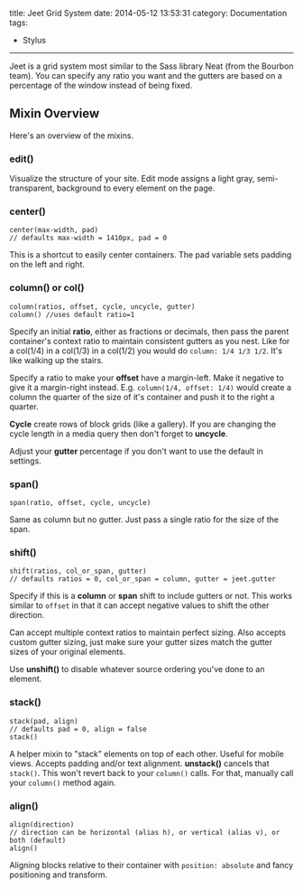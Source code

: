 title: Jeet Grid System
date: 2014-05-12 13:53:31
category: Documentation
tags: 
  - Stylus
---
Jeet is a grid system most similar to the Sass library Neat (from the Bourbon team). You can specify any ratio you want and the gutters are based on a percentage of the window instead of being fixed.
<!--more-->

## Mixin Overview
Here's an overview of the mixins.

### edit()
Visualize the structure of your site. Edit mode assigns a light gray, semi-transparent, background to every element on the page.

### center()

```
center(max-width, pad)
// defaults max-width = 1410px, pad = 0
```

This is a shortcut to easily center containers. The pad variable sets padding on the left and right.

### column() or col()

```
column(ratios, offset, cycle, uncycle, gutter)
column() //uses default ratio=1
```

Specify an initial **ratio**, either as fractions or decimals, then pass the parent container's context ratio to maintain consistent gutters as you nest. Like for a col(1/4) in a col(1/3) in a col(1/2) you would do `column: 1/4 1/3 1/2`. It's like walking up the stairs.

Specify a ratio to make your **offset** have a margin-left. Make it negative to give it a margin-right instead. E.g. `column(1/4, offset: 1/4)` would create a column the quarter of the size of it's container and push it to the right a quarter.

**Cycle** create rows of block grids (like a gallery). If you are changing the cycle length in a media query then don't forget to **uncycle**. 

Adjust your **gutter** percentage if you don't want to use the default in settings.

### span()

```
span(ratio, offset, cycle, uncycle)
```

Same as column but no gutter. Just pass a single ratio for the size of the span.

### shift()

```
shift(ratios, col_or_span, gutter)
// defaults ratios = 0, col_or_span = column, gutter = jeet.gutter
```

Specify if this is a **column** or **span** shift to include gutters or not. This works similar to `offset` in that it can accept negative values to shift the other direction. 

Can accept multiple context ratios to maintain perfect sizing. Also accepts custom gutter sizing, just make sure your gutter sizes match the gutter sizes of your original elements.

Use **unshift()** to disable whatever source ordering you've done to an element.

### stack()

```
stack(pad, align)
// defaults pad = 0, align = false
stack()
```

A helper mixin to "stack" elements on top of each other. Useful for mobile views. Accepts padding and/or text alignment. **unstack()** cancels that `stack()`. This won't revert back to your `column()` calls. For that, manually call your `column()` method again.

### align()

```
align(direction)
// direction can be horizontal (alias h), or vertical (alias v), or both (default)
align()
```

Aligning blocks relative to their container with `position: absolute` and fancy positioning and transform.
